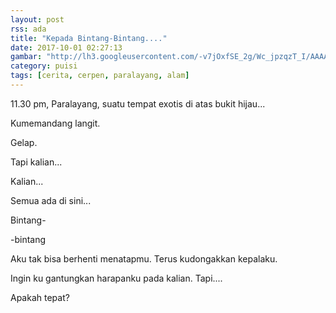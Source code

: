 ```yaml
---
layout: post
rss: ada
title: "Kepada Bintang-Bintang...."
date: 2017-10-01 02:27:13
gambar: "http://lh3.googleusercontent.com/-v7jOxfSE_2g/Wc_jpzqzT_I/AAAAAAAACXA/DhARATDe-2krm5sSQUo9UXBDXw3_9UNMgCLcBGAs/s900/starsedit.jpg"
category: puisi
tags: [cerita, cerpen, paralayang, alam]
---
```


 11.30 pm, Paralayang, suatu tempat exotis di atas bukit hijau...

Kumemandang langit.

Gelap.

Tapi kalian...

Kalian...

Semua ada di sini...

Bintang-

-bintang

Aku tak bisa berhenti menatapmu. Terus kudongakkan kepalaku.

Ingin ku gantungkan harapanku pada kalian. Tapi....

Apakah tepat?